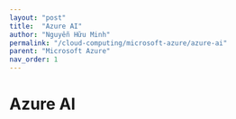 ```yaml
---
layout: "post"
title:  "Azure AI"
author: "Nguyễn Hữu Minh"
permalink: "/cloud-computing/microsoft-azure/azure-ai"
parent: "Microsoft Azure"
nav_order: 1
---
```


# Azure AI
